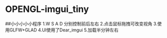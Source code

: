 # OPENGL-imgui_tiny
##小小小小小程序
1.W  S  A  D 分别控制前后左右
2.点击鼠标拖拽可改变视角
3.使用GLFW+GLAD
4.UI使用了Dear_imgui
5.加载半分钟左右

